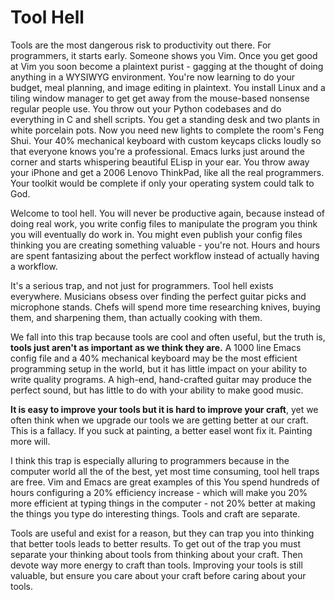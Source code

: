 # Tool Hell

Tools are the most dangerous risk to productivity out there.
For programmers, it starts early.
Someone shows you Vim.
Once you get good at Vim you soon become a plaintext purist - gagging at the thought of doing anything in a WYSIWYG environment.
You're now learning to do your budget, meal planning, and image editing in plaintext.
You install Linux and a tiling window manager to get get away from the mouse-based nonsense regular people use.
You throw out your Python codebases and do everything in C and shell scripts.
You get a standing desk and two plants in white porcelain pots.
Now you need new lights to complete the room's Feng Shui.
Your 40% mechanical keyboard with custom keycaps clicks loudly so that everyone knows you're a professional.
Emacs lurks just around the corner and starts whispering beautiful ELisp in your ear.
You throw away your iPhone and get a 2006 Lenovo ThinkPad, like all the real programmers.
Your toolkit would be complete if only your operating system could talk to God.

Welcome to tool hell.
You will never be productive again, because instead of doing real work, you write config files to manipulate the program you think you will eventually do work in.
You might even publish your config files thinking you are creating something valuable - you're not.
Hours and hours are spent fantasizing about the perfect workflow instead of actually having a workflow.

It's a serious trap, and not just for programmers.
Tool hell exists everywhere.
Musicians obsess over finding the perfect guitar picks and microphone stands.
Chefs will spend more time researching knives, buying them, and sharpening them, than actually cooking with them.

We fall into this trap because tools are cool and often useful, but the truth is, **tools just aren't as important as we think they are.**
A 1000 line Emacs config file and a 40% mechanical keyboard may be the most efficient programming setup in the world, but it has little impact on your ability to write quality programs.
A high-end, hand-crafted guitar may produce the perfect sound, but has little to do with your ability to make good music.

**It is easy to improve your tools but it is hard to improve your craft**, yet we often think when we upgrade our tools we are getting better at our craft.
This is a fallacy.
If you suck at painting, a better easel wont fix it.
Painting more will.

I think this trap is especially alluring to programmers because in the computer world all the of the best, yet most time consuming, tool hell traps are free.
Vim and Emacs are great examples of this
You spend hundreds of hours configuring a 20% efficiency increase - which will make you 20% more efficient at typing things in the computer - not 20% better at making the things you type do interesting things.
Tools and craft are separate.

Tools are useful and exist for a reason, but they can trap you into thinking that better tools leads to better results.
To get out of the trap you must separate your thinking about tools from thinking about your craft.
Then devote way more energy to craft than tools.
Improving your tools is still valuable, but ensure you care about your craft before caring about your tools.
